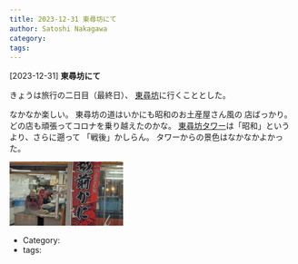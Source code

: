 ```yaml
---
title: 2023-12-31 東尋坊にて
author: Satoshi Nakagawa
category: 
tags: 
---
```


[2023-12-31] **東尋坊にて** 

 きょうは旅行の二日目（最終日）、
[東尋坊](https://ja.wikipedia.org/wiki/%E6%9D%B1%E5%B0%8B%E5%9D%8A)に行くこととした。

 なかなか楽しい。
東尋坊の道はいかにも昭和のお土産屋さん風の
店ばっかり。
どの店も頑張ってコロナを乗り越えたのかな。
[東尋坊タワー](http://www.tojinbo.net/)は「昭和」というより、さらに遡って
「戦後」かしらん。
タワーからの景色はなかなかよかった。

<a href="/pict/2023-12-31-tojinbo-pub.jpg">
<img src="/pict/2023-12-31-tojinbo-pub.jpg" alt="" width="200"/></a>

- Category: [](https://merapano.github.io/categories.html#)
- tags: 
